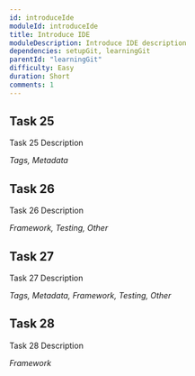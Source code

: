 ```yaml
---
id: introduceIde
moduleId: introduceIde
title: Introduce IDE
moduleDescription: Introduce IDE description
dependencies: setupGit, learningGit 
parentId: "learningGit"
difficulty: Easy
duration: Short
comments: 1
---
```


## Task 25

Task 25 Description

*Tags, Metadata*

## Task 26

Task 26 Description

*Framework, Testing, Other*

## Task 27

Task 27 Description

*Tags, Metadata, Framework, Testing, Other*

## Task 28

Task 28 Description

*Framework*
